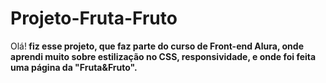 # Projeto-Fruta-Fruto
Olá!<b>
fiz esse projeto, que faz parte do curso de Front-end Alura, onde aprendi muito sobre estilização no CSS, responsividade, e onde foi feita uma página da "Fruta&Fruto".
